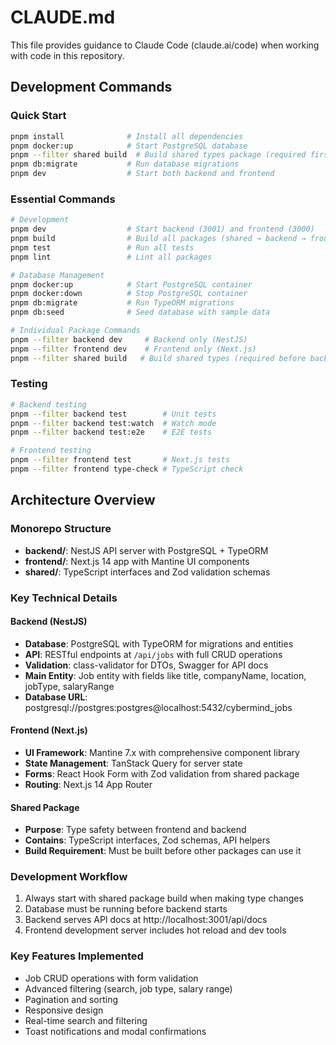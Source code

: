 # CLAUDE.md

This file provides guidance to Claude Code (claude.ai/code) when working with code in this repository.

## Development Commands

### Quick Start
```bash
pnpm install              # Install all dependencies
pnpm docker:up            # Start PostgreSQL database
pnpm --filter shared build  # Build shared types package (required first)
pnpm db:migrate           # Run database migrations
pnpm dev                  # Start both backend and frontend
```

### Essential Commands
```bash
# Development
pnpm dev                  # Start backend (3001) and frontend (3000)
pnpm build                # Build all packages (shared → backend → frontend)
pnpm test                 # Run all tests
pnpm lint                 # Lint all packages

# Database Management
pnpm docker:up            # Start PostgreSQL container
pnpm docker:down          # Stop PostgreSQL container
pnpm db:migrate           # Run TypeORM migrations
pnpm db:seed              # Seed database with sample data

# Individual Package Commands
pnpm --filter backend dev     # Backend only (NestJS)
pnpm --filter frontend dev    # Frontend only (Next.js)
pnpm --filter shared build   # Build shared types (required before backend/frontend)
```

### Testing
```bash
# Backend testing
pnpm --filter backend test        # Unit tests
pnpm --filter backend test:watch  # Watch mode
pnpm --filter backend test:e2e    # E2E tests

# Frontend testing
pnpm --filter frontend test       # Next.js tests
pnpm --filter frontend type-check # TypeScript check
```

## Architecture Overview

### Monorepo Structure
- **backend/**: NestJS API server with PostgreSQL + TypeORM
- **frontend/**: Next.js 14 app with Mantine UI components
- **shared/**: TypeScript interfaces and Zod validation schemas

### Key Technical Details

#### Backend (NestJS)
- **Database**: PostgreSQL with TypeORM for migrations and entities
- **API**: RESTful endpoints at `/api/jobs` with full CRUD operations
- **Validation**: class-validator for DTOs, Swagger for API docs
- **Main Entity**: Job entity with fields like title, companyName, location, jobType, salaryRange
- **Database URL**: postgresql://postgres:postgres@localhost:5432/cybermind_jobs

#### Frontend (Next.js)
- **UI Framework**: Mantine 7.x with comprehensive component library
- **State Management**: TanStack Query for server state
- **Forms**: React Hook Form with Zod validation from shared package
- **Routing**: Next.js 14 App Router

#### Shared Package
- **Purpose**: Type safety between frontend and backend
- **Contains**: TypeScript interfaces, Zod schemas, API helpers
- **Build Requirement**: Must be built before other packages can use it

### Development Workflow
1. Always start with shared package build when making type changes
2. Database must be running before backend starts
3. Backend serves API docs at http://localhost:3001/api/docs
4. Frontend development server includes hot reload and dev tools

### Key Features Implemented
- Job CRUD operations with form validation
- Advanced filtering (search, job type, salary range)
- Pagination and sorting
- Responsive design
- Real-time search and filtering
- Toast notifications and modal confirmations